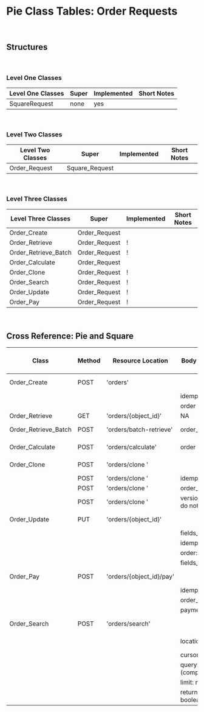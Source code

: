 # Pie Class Tables: Order Requests

<br/>

## Structures

<br/>

### Level One Classes

| Level One Classes | Super | Implemented | Short Notes |
| ----------------- | ----- | ----------- | ----------- |
| SquareRequest     | none  | yes         |

<br/>

### Level Two Classes

| Level Two Classes | Super          | Implemented | Short Notes |
| ----------------- | -------------- | ----------- | ----------- |
| Order_Request     | Square_Request |

<br/>

### Level Three Classes

| Level Three Classes  | Super         | Implemented | Short Notes |
| -------------------- | ------------- | ----------- | ----------- |
| Order_Create         | Order_Request |             |
| Order_Retrieve       | Order_Request | !           |
| Order_Retrieve_Batch | Order_Request | !           |
| Order_Calculate      | Order_Request |             |
| Order_Clone          | Order_Request | !           |
| Order_Search         | Order_Request | !           |
| Order_Update         | Order_Request | !           |
| Order_Pay            | Order_Request | !           |

<br/>

## Cross Reference: Pie and Square

| Class                | Method | Resource Location        | Body Properties                  | Response Payload Field | Square Docs                                                                                        |
| -------------------- | ------ | ------------------------ | -------------------------------- | ---------------------- | -------------------------------------------------------------------------------------------------- |
| Order_Create         | POST   | 'orders'                 |                                  | order (super)          | [Create Order](https://developer.squareup.com/reference/square/orders-api/create-order)            |
|                      |        |                          | idempotency_key                  |                        |
|                      |        |                          | order                            |                        |
| Order_Retrieve       | GET    | 'orders/{object_id}'     | NA                               |                        |
| Order_Retrieve_Batch | POST   | 'orders/batch-retrieve'  | order_ids: []                    | orders:[]              | [Retrieve Batch](https://developer.squareup.com/reference/square/orders-api/batch-retrieve-orders) |
| Order_Calculate      | POST   | 'orders/calculate'       | order                            | order (super)          | [Calculate Order](https://developer.squareup.com/reference/square/orders-api/calculate-order)      |
| Order_Clone          | POST   | 'orders/clone '          |                                  |                        | [Clone Order](https://developer.squareup.com/reference/square/orders-api/clone-order)              |
|                      | POST   | 'orders/clone '          | idempotency_key                  |                        |
|                      | POST   | 'orders/clone '          | order_id                         |                        |
|                      | POST   | 'orders/clone '          | version (useless do not support) |                        |
| Order_Update         | PUT    | 'orders/{object_id}'     |                                  | order (super)          | [Update Order](https://developer.squareup.com/reference/square/orders-api/update-order)            |
|                      |        |                          | fields_to_clear: []              |                        |
|                      |        |                          | idempotency_key                  |
|                      |        |                          | order: (special)                 |
|                      |        |                          | fields_to_clear: []              |
| Order_Pay            | POST   | 'orders/{object_id}/pay' |                                  | order (super)          | [Pay Order](https://developer.squareup.com/reference/square/orders-api/pay-order)                  |
|                      |        |                          | idempotency_key                  |
|                      |        |                          | order_version                    |
|                      |        |                          | payments_ids: []                 |
| Order_Search         | POST   | 'orders/search'          |                                  |                        | [Search Orders](https://developer.squareup.com/reference/square/orders-api/search-orders)          |
|                      |        |                          | location_ids: []                 | order_entries: []      |
|                      |        |                          | cursor: str                      | orders:[]              |
|                      |        |                          | query: {} (complex)              | cursor                 |
|                      |        |                          | limit: num                       |
|                      |        |                          | return_entries: boolean          |

<br/>
